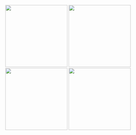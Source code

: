 <p align="center">
  <img src="https://github.com/user-attachments/assets/aac264a2-71a0-437f-96ab-3d8e31cfdd81" width="200" />
  <img src="https://github.com/user-attachments/assets/9890526a-7f60-472b-840a-02c21c14b2d0" width="200" />
  <img src="https://github.com/user-attachments/assets/7e4becf6-a554-473f-b933-5b7e220f3e62" width="200" />
  <img src="https://github.com/user-attachments/assets/a0efe895-35f2-4dfc-893d-6a7fa603b223" width="200" />
</p>
